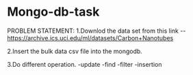# Mongo-db-task
PROBLEM STATEMENT:
  1.Downlod the data set from this link --https://archive.ics.uci.edu/ml/datasets/Carbon+Nanotubes

  2.Insert the bulk data csv file into the mongodb.
  
  3.Do different operation.
    -update
    -find
    -filter
    -insertion
    
    
